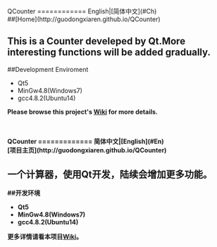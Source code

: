 <a name="En"/>
QCounter
============
English|[简体中文](#Ch)<br>
##[Home](http://guodongxiaren.github.io/QCounter)

This is a Counter develeped by Qt.More interesting functions will be added gradually. 
---
##Development Enviroment
* Qt5
* MinGw4.8(Windows7)
* gcc4.8.2(Ubuntu14)

<b>Please browse this project's [Wiki](https://github.com/guodongxiaren/QCounter/wiki) for more details.<b>
<br>
<br>
<br>

<a name="Ch"/>
QCounter
=============
简体中文|[English](#En)<br>
[项目主页](http://guodongxiaren.github.io/QCounter)

一个计算器，使用Qt开发，陆续会增加更多功能。
---
##开发环境
* Qt5 
* MinGw4.8(Windows7)
* gcc4.8.2(Ubuntu14)

<b>更多详情请看本项目[Wiki](https://github.com/guodongxiaren/QCounter/wiki)。<b>

